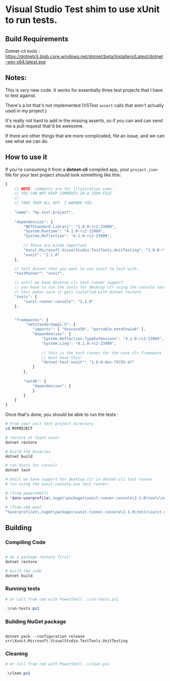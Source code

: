 # Visual Studio Test shim to use xUnit to run tests.

## Build Requirements
Dotnet-cli tools : https://dotnetcli.blob.core.windows.net/dotnet/beta/Installers/Latest/dotnet-win-x64.latest.exe
    

## Notes:
This is *very* new code. It works for essentially three test projects that I have to test against.
    
There's a lot that's *not* implemented (VSTest `assert` calls that aren't actually used in my project.)

It's really not hard to add in the missing asserts, so if you can and can send me a pull request that'd be awesome.

If there are other things that are more complicated, file an issue, and we can see what we can do.
    
## How to use it

If you're consuming it from a __dotnet-cli__ compiled app, your `project.json` file for your test project should look something like this:
    
``` js
{
    // NOTE: comments are for illustration sake. 
    // YOU CAN NOT KEEP COMMENTS IN A JSON FILE
    //
    // TAKE THEM ALL OUT. I WARNED YOU.
    
    "name": "my.test.project",
    
    "dependencies": {
        "NETStandard.Library": "1.0.0-rc2-23909",
        "System.Runtime": "4.1.0-rc2-23909",
        "System.Reflection": "4.1.0-rc2-23909",
        
        // These are kinda important
        "Xunit.Microsoft.VisualStudio.TestTools.UnitTesting": "1.0.0-*",
        "xunit": "2.1.0"
    },

    // tell dotnet that you want to use xunit to test with.
    "testRunner": "xunit",

    // until we have desktop clr test runner support
    // you have to run the tests for desktop clr using the console test runner
    // this makes sure it gets installed with dotnet restore
    "tools": {
        "xunit.runner.console": "2.1.0"
    },


    "frameworks": {
         "netstandardapp1.5": {
            "imports": [ "dnxcore50", "portable-net45+win8" ],
            "dependencies": {
                "System.Reflection.TypeExtensions": "4.1.0-rc2-23909",
                "System.Linq": "4.1.0-rc2-23909",
                
                // this is the test runner for the core clr framework
                // must have this!
                "dotnet-test-xunit": "1.0.0-dev-79755-47"
            }
        },
        
        "net46": {
            "dependencies": {
            }
        }
    }
}    
```

Once that's done, you should be able to run the tests :

``` powershell
# from your unit test project directory
cd MYPROJECT

# restore at least once!
dotnet restore

# build the binaries
dotnet build

# run tests for coreclr
dotnet test 

# Until we have support for desktop clr in dotnet-cli test runner
# run using the xunit.console.exe test runner:

# (from powershell)
& "$env:userprofile\.nuget\packages\xunit.runner.console\2.1.0\tools\xunit.console.exe" "bin\Debug\net46\win7-x64\MYPROJECT.dll"

# (from cmd.exe)
"%userprofile%\.nuget\packages\xunit.runner.console\2.1.0\tools\xunit.console.exe" "bin\Debug\net46\win7-x64\MYPROJECT.dll"

```
    
## Building

### Compiling Code

``` powershell

# do a package restore first!
dotnet restore

# build the code
dotnet build 
```

### Running tests 

``` powershell
# or call from cmd with PowerShell .\run-tests.ps1

.\run-tests.ps1

```
    
### Building NuGet package

``` batch

dotnet pack --configuration release src\Xunit.Microsoft.VisualStudio.TestTools.UnitTesting

```

### Cleaning 

``` powershell
# or call from cmd with PowerShell .\clean.ps1

.\clean.ps1

```
